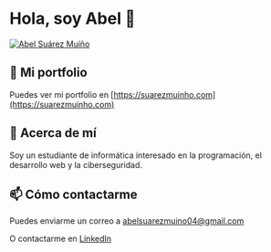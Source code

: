 # Hola, soy Abel 👋

[![Abel Suárez Muíño](https://www.linkedin.com/in/abelsrz?trk=profile-badge)](https://www.linkedin.com/in/abelsrz?trk=profile-badge)


## 📄 Mi portfolio
Puedes ver mi portfolio en [https://suarezmuinho.com](https://suarezmuinho.com)

## 🚀 Acerca de mí
Soy un estudiante de informática interesado en la programación, el desarrollo web y la ciberseguridad.

## 📫 Cómo contactarme
Puedes enviarme un correo a [abelsuarezmuino04@gmail.com](mailto:abelsuarezmuino04@gmail.com)

O contactarme en [LinkedIn](https://www.linkedin.com/in/abelsrz/)
